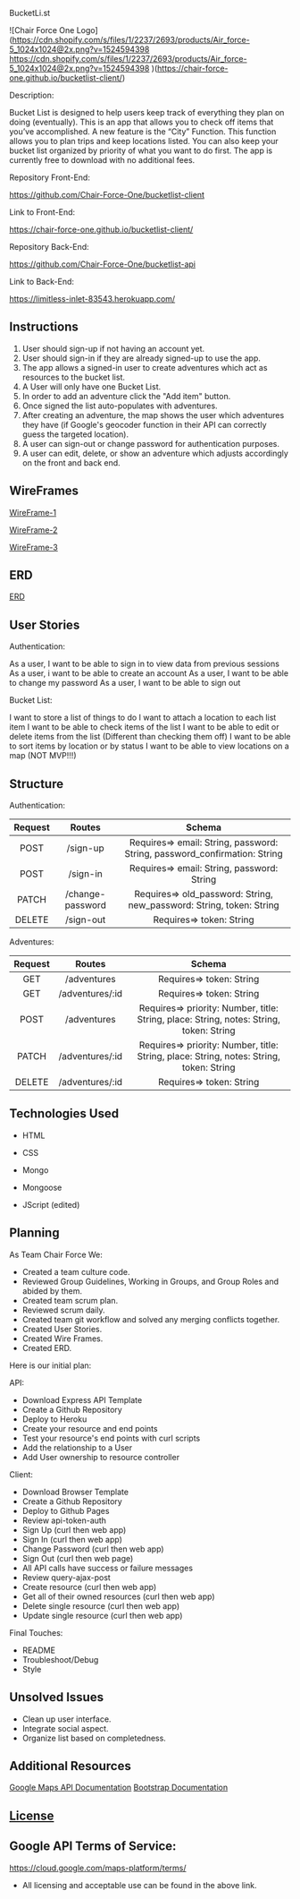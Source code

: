 BucketLi.st

![Chair Force One Logo](https://cdn.shopify.com/s/files/1/2237/2693/products/Air_force-5_1024x1024@2x.png?v=1524594398
https://cdn.shopify.com/s/files/1/2237/2693/products/Air_force-5_1024x1024@2x.png?v=1524594398
)(https://chair-force-one.github.io/bucketlist-client/)

Description:

Bucket List is designed to help users keep track of everything they plan on doing (eventually). This is an app that allows you to check off items that you’ve accomplished. A new feature is the “City” Function. This function allows you to plan trips and keep locations listed. You can also keep your bucket list organized by priority of what you want to do first. The app is currently free to download with no additional fees.

Repository Front-End:

https://github.com/Chair-Force-One/bucketlist-client

Link to Front-End:

https://chair-force-one.github.io/bucketlist-client/

Repository Back-End:

https://github.com/Chair-Force-One/bucketlist-api

Link to Back-End:

https://limitless-inlet-83543.herokuapp.com/

## Instructions

1. User should sign-up if not having an account yet.
2. User should sign-in if they are already signed-up to use the app.
3. The app allows a signed-in user to create adventures which act as resources to the bucket list.
4. A User will only have one Bucket List.
5. In order to add an adventure click the "Add item" button.
6. Once signed the list auto-populates with adventures.
7. After creating an adventure, the map shows the user which adventures they have (if Google's geocoder function in their API can correctly guess the targeted location).
8. A user can sign-out or change password for authentication purposes.
9. A user can edit, delete, or show an adventure which adjusts accordingly on the front and back end.

## WireFrames

[WireFrame-1](./public/IMG_2381.JPG)

[WireFrame-2](./public/IMG_2382.JPG)

[WireFrame-3](./public/IMG_2383.JPG)

## ERD

[ERD](./public/IMG_6002.JPG)

## User Stories

Authentication:

As a user, I want to be able to sign in to view data from previous sessions
As a user, i want to be able to create an account
As a user, I want to be able to change my password
As a user, I want to be able to sign out

Bucket List:

I want to store a list of things to do
I want to attach a location to each list item
I want to be able to check items of the list
I want to be able to edit or delete items from the list (Different than checking them off)
I want to be able to sort items by location or by status
I want to be able to view locations on a map (NOT MVP!!!)

## Structure

Authentication:

| Request | Routes | Schema |
|:-------:|:-------:|:------:|
|  POST | /sign-up  | Requires=> email: String, password: String, password_confirmation: String |
|  POST |  /sign-in | Requires=> email: String, password: String |
|  PATCH |  /change-password | Requires=> old_password: String, new_password: String, token: String |
|  DELETE |  /sign-out | Requires=> token: String |

Adventures:

| Request | Routes | Schema |
|:-------:|:-------:|:------:|
|  GET | /adventures  | Requires=> token: String |
|  GET |  /adventures/:id | Requires=> token: String |
|  POST |  /adventures | Requires=> priority: Number, title: String, place: String, notes: String, token: String |
|  PATCH |  /adventures/:id | Requires=> priority: Number, title: String, place: String, notes: String, token: String |
|  DELETE | /adventures/:id | Requires=> token: String |

## Technologies Used

- HTML

- CSS

- Mongo

- Mongoose

- JScript (edited)


## Planning

As Team Chair Force We:

 - Created a team culture code.
 - Reviewed Group Guidelines, Working in Groups, and Group Roles and abided by them.
 - Created team scrum plan.
 - Reviewed scrum daily.
 - Created team git workflow and solved any merging conflicts together.
 - Created User Stories.
 - Created Wire Frames.
 - Created ERD.

Here is our initial plan:

API:
 - Download Express API Template
 - Create a Github Repository
 - Deploy to Heroku
 - Create your resource and end points
 - Test your resource's end points with curl scripts
 - Add the relationship to a User
 - Add User ownership to resource controller

Client:
 - Download Browser Template
 - Create a Github Repository
 - Deploy to Github Pages
 - Review api-token-auth
 - Sign Up (curl then web app)
 - Sign In (curl then web app)
 - Change Password (curl then web app)
 - Sign Out (curl then web page)
 - All API calls have success or failure messages
 - Review query-ajax-post
 - Create resource (curl then web app)
 - Get all of their owned resources (curl then web app)
 - Delete single resource (curl then web app)
 - Update single resource (curl then web app)

 Final Touches:
 - README
 - Troubleshoot/Debug
 - Style

## Unsolved Issues

- Clean up user interface.
- Integrate social aspect.
- Organize list based on completedness.

## Additional Resources

[Google Maps API Documentation](https://cloud.google.com/maps-platform/)
[Bootstrap Documentation](https://getbootstrap.com/)

## [License](LICENSE)

## Google API Terms of Service:

https://cloud.google.com/maps-platform/terms/
- All licensing and acceptable use can be found in the above link.
